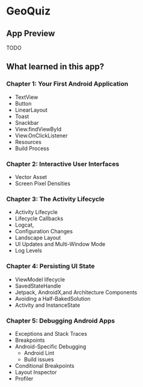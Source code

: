 # GeoQuiz

## App Preview

TODO

## What learned in this app?

### Chapter 1: Your First Android Application

- TextView
- Button
- LinearLayout
- Toast
- Snackbar
- View.findViewById
- View.OnClickListener
- Resources
- Build Process

### Chapter 2: Interactive User Interfaces

- Vector Asset
- Screen Pixel Densities

### Chapter 3: The Activity Lifecycle

- Activity Lifecycle
- Lifecycle Callbacks
- Logcat, 
- Configuration Changes
- Landscape Layout
- UI Updates and Multi-Window Mode
- Log Levels

### Chapter 4: Persisting UI State

- ViewModel lifecycle
- SavedStateHandle
- Jetpack, AndroidX,and Architecture Components
- Avoiding a Half-BakedSolution
- Activity and InstanceState

### Chapter 5: Debugging Android Apps

- Exceptions and Stack Traces
- Breakpoints
- Android-Specific Debugging
  - Android Lint
  - Build issues
- Conditional Breakpoints
- Layout Inspector
- Profiler

